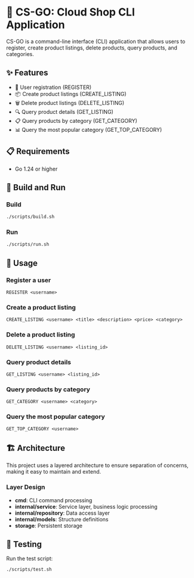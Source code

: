 # 🛒 CS-GO: Cloud Shop CLI Application

CS-GO is a command-line interface (CLI) application that allows users to register, create product listings, delete products, query products, and categories.

## ✨ Features

- 👤 User registration (REGISTER)
- 📦 Create product listings (CREATE_LISTING)
- 🗑️ Delete product listings (DELETE_LISTING)
- 🔍 Query product details (GET_LISTING)
- 📋 Query products by category (GET_CATEGORY)
- 📊 Query the most popular category (GET_TOP_CATEGORY)

## 📋 Requirements

- Go 1.24 or higher

## 🚀 Build and Run

### Build

```bash
./scripts/build.sh
```

### Run

```bash
./scripts/run.sh
```

## 📖 Usage

### Register a user

```
REGISTER <username>
```

### Create a product listing

```
CREATE_LISTING <username> <title> <description> <price> <category>
```

### Delete a product listing

```
DELETE_LISTING <username> <listing_id>
```

### Query product details

```
GET_LISTING <username> <listing_id>
```

### Query products by category

```
GET_CATEGORY <username> <category>
```

### Query the most popular category

```
GET_TOP_CATEGORY <username>
```

## 🏗️ Architecture

This project uses a layered architecture to ensure separation of concerns, making it easy to maintain and extend.

### Layer Design

- **cmd**: CLI command processing
- **internal/service**: Service layer, business logic processing
- **internal/repository**: Data access layer
- **internal/models**: Structure definitions
- **storage**: Persistent storage

## 🧪 Testing

Run the test script:

```bash
./scripts/test.sh
``` 